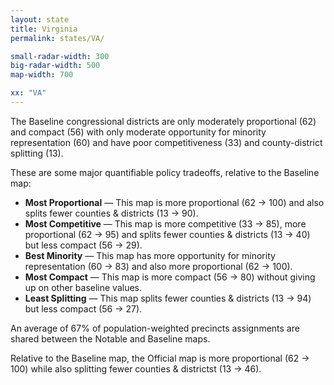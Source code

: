 ```yaml
---
layout: state
title: Virginia
permalink: states/VA/

small-radar-width: 300
big-radar-width: 500
map-width: 700

xx: "VA"
---
```


The Baseline congressional districts are only moderately proportional (62) and compact (56) 
with only moderate opportunity for minority representation (60) and
have poor competitiveness (33) and county-district splitting (13).

These are some major quantifiable policy tradeoffs, relative to the Baseline map:

-   **Most Proportional** &#8212; This map is more proportional (62 &#x2192; 100) 
    and also splits fewer counties &amp; districts (13 &#x2192; 90).
-   **Most Competitive** &#8212; This map is more competitive (33 &#x2192; 85),
    more proportional (62 &#x2192; 95) and splits fewer counties &amp; districts (13 &#x2192; 40) 
    but less compact (56 &#x2192; 29).
-   **Best Minority** &#8212; This map has more opportunity for minority representation (60 &#x2192; 83) 
    and also more proportional (62 &#x2192; 100).
-   **Most Compact** &#8212; This map is more compact (56 &#x2192; 80) 
    without giving up on other baseline values.
-   **Least Splitting** &#8212; This map splits fewer counties &amp; districts (13 &#x2192; 94)
    but less compact (56 &#x2192; 27).

An average of 67% of population-weighted precincts assignments are shared between the Notable and Baseline maps.

Relative to the Baseline map, 
the Official map is more proportional (62 &#x2192; 100) while also splitting fewer counties &amp; districtst (13 &#x2192; 46).